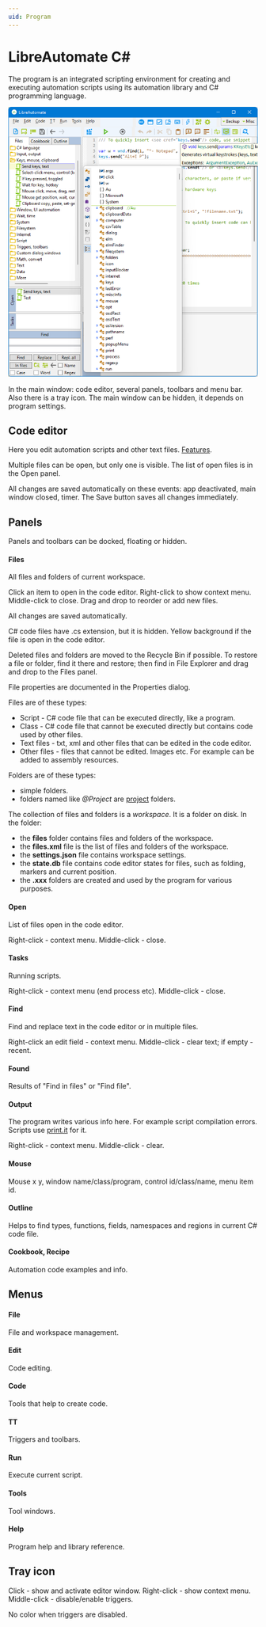 ```yaml
---
uid: Program
---
```


# LibreAutomate C#

The program is an integrated scripting environment for creating and executing automation scripts using its automation library and C# programming language.

![window](../images/window.png "Editor window")

In the main window: code editor, several panels, toolbars and menu bar. Also there is a tray icon. The main window can be hidden, it depends on program settings.

## Code editor
Here you edit automation scripts and other text files.
[Features](xref:code_editor).

Multiple files can be open, but only one is visible. The list of open files is in the Open panel.

All changes are saved automatically on these events: app deactivated, main window closed, timer. The Save button saves all changes immediately.

## Panels
Panels and toolbars can be docked, floating or hidden.

#### Files
All files and folders of current workspace.

Click an item to open in the code editor. Right-click to show context menu. Middle-click to close. Drag and drop to reorder or add new files.

All changes are saved automatically.

C# code files have .cs extension, but it is hidden. Yellow background if the file is open in the code editor.

Deleted files and folders are moved to the Recycle Bin if possible. To restore a file or folder, find it there and restore; then find in File Explorer and drag and drop to the Files panel.

File properties are documented in the Properties dialog.

Files are of these types:
- Script - C# code file that can be executed directly, like a program.
- Class - C# code file that cannot be executed directly but contains code used by other files.
- Text files - txt, xml and other files that can be edited in the code editor.
- Other files - files that cannot be edited. Images etc. For example can be added to assembly resources.

Folders are of these types:
- simple folders.
- folders named like <i>@Project</i> are [project](xref:class_project) folders.

The collection of files and folders is a *workspace*. It is a folder on disk. In the folder:
- the **files** folder contains files and folders of the workspace.
- the **files.xml** file is the list of files and folders of the workspace.
- the **settings.json** file contains workspace settings.
- the **state.db** file contains code editor states for files, such as folding, markers and current position.
- the **.xxx** folders are created and used by the program for various purposes.

#### Open
List of files open in the code editor.

Right-click - context menu. Middle-click - close.

#### Tasks
Running scripts.

Right-click - context menu (end process etc). Middle-click - close.

#### Find
Find and replace text in the code editor or in multiple files.

Right-click an edit field - context menu. Middle-click - clear text; if empty - recent.

#### Found
Results of "Find in files" or "Find file".

#### Output
The program writes various info here. For example script compilation errors. Scripts use [print.it]() for it.

Right-click - context menu. Middle-click - clear.

#### Mouse
Mouse x y, window name/class/program, control id/class/name, menu item id.

#### Outline
Helps to find types, functions, fields, namespaces and regions in current C# code file.

#### Cookbook, Recipe
Automation code examples and info.

## Menus

#### File
File and workspace management.

#### Edit
Code editing.

#### Code
Tools that help to create code.

#### TT
Triggers and toolbars.

#### Run
Execute current script.

#### Tools
Tool windows.

#### Help
Program help and library reference.

## Tray icon
Click - show and activate editor window. Right-click - show context menu. Middle-click - disable/enable triggers.

No color when triggers are disabled.

